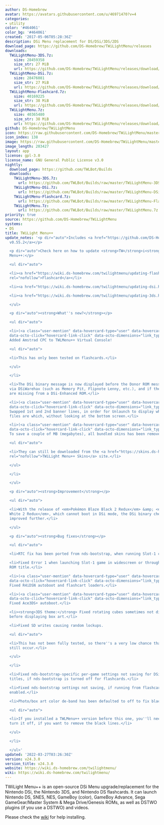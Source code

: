 ```yaml
---
author: DS-Homebrew
avatar: https://avatars.githubusercontent.com/u/46971470?v=4
categories:
- utility
color: '#464061'
color_bg: '#464061'
created: '2017-05-06T05:28:36Z'
description: DSi Menu replacement for DS/DSi/3DS/2DS
download_page: https://github.com/DS-Homebrew/TWiLightMenu/releases
downloads:
  TWiLightMenu-3DS.7z:
    size: 28459358
    size_str: 27 MiB
    url: https://github.com/DS-Homebrew/TWiLightMenu/releases/download/v24.3.0/TWiLightMenu-3DS.7z
  TWiLightMenu-DSi.7z:
    size: 28476081
    size_str: 27 MiB
    url: https://github.com/DS-Homebrew/TWiLightMenu/releases/download/v24.3.0/TWiLightMenu-DSi.7z
  TWiLightMenu-Flashcard.7z:
    size: 40169225
    size_str: 38 MiB
    url: https://github.com/DS-Homebrew/TWiLightMenu/releases/download/v24.3.0/TWiLightMenu-Flashcard.7z
  TWiLightMenu.7z:
    size: 40365480
    size_str: 38 MiB
    url: https://github.com/DS-Homebrew/TWiLightMenu/releases/download/v24.3.0/TWiLightMenu.7z
github: DS-Homebrew/TWiLightMenu
icon: https://raw.githubusercontent.com/DS-Homebrew/TWiLightMenu/master/booter/Twilight%2B%2B-animated%20icon-fix.gif
icon_index: 138
image: https://raw.githubusercontent.com/DS-Homebrew/TWiLightMenu/master/logo.png
image_length: 203427
layout: app
license: gpl-3.0
license_name: GNU General Public License v3.0
nightly:
  download_page: https://github.com/TWLBot/Builds
  downloads:
    TWiLightMenu-3DS.7z:
      url: https://github.com/TWLBot/Builds/raw/master/TWiLightMenu-3DS.7z
    TWiLightMenu-DSi.7z:
      url: https://github.com/TWLBot/Builds/raw/master/TWiLightMenu-DSi.7z
    TWiLightMenu-Flashcard.7z:
      url: https://github.com/TWLBot/Builds/raw/master/TWiLightMenu-Flashcard.7z
    TWiLightMenu.7z:
      url: https://github.com/TWLBot/Builds/raw/master/TWiLightMenu.7z
priority: true
source: https://github.com/DS-Homebrew/TWiLightMenu
systems:
- DS
title: TWiLight Menu++
update_notes: '<p dir="auto">Includes <a href="https://github.com/DS-Homebrew/nds-bootstrap/releases/tag/v0.55.2">nds-bootstrap
  v0.55.2</a></p>

  <p dir="auto">Check here on how to update <strong>TW</strong>i<strong>L</strong>ight
  Menu++:</p>

  <ul dir="auto">

  <li><a href="https://wiki.ds-homebrew.com/twilightmenu/updating-flashcard.html"
  rel="nofollow">Flashcard</a></li>

  <li><a href="https://wiki.ds-homebrew.com/twilightmenu/updating-dsi.html" rel="nofollow">DSi</a></li>

  <li><a href="https://wiki.ds-homebrew.com/twilightmenu/updating-3ds.html" rel="nofollow">3DS</a></li>

  </ul>

  <p dir="auto"><strong>What''s new?</strong></p>

  <ul dir="auto">

  <li>(<a class="user-mention" data-hovercard-type="user" data-hovercard-url="/users/lmazet/hovercard"
  data-octo-click="hovercard-link-click" data-octo-dimensions="link_type:self" href="https://github.com/lmazet">@lmazet</a>)
  Added Amstrad CPC to TWLMenu++ Virtual Console!

  <ul dir="auto">

  <li>This has only been tested on flashcards.</li>

  </ul>

  </li>

  <li>The DSi binary message is now displayed before the Donor ROM message, when running
  via DSiWarehax (such as Memory Pit, Flipnote Lenny, etc.), and if the DSi binaries
  are missing from a DSi-Enhanced ROM.</li>

  <li>(<a class="user-mention" data-hovercard-type="user" data-hovercard-url="/users/Epicpkmn11/hovercard"
  data-octo-click="hovercard-link-click" data-octo-dimensions="link_type:self" href="https://github.com/Epicpkmn11">@Epicpkmn11</a>)
  Swapped 1st and 2nd banner lines, in order for Unlaunch to display which .srldr
  files are which, without looking at the bottom screen.</li>

  <li>(<a class="user-mention" data-hovercard-type="user" data-hovercard-url="/users/Epicpkmn11/hovercard"
  data-octo-click="hovercard-link-click" data-octo-dimensions="link_type:self" href="https://github.com/Epicpkmn11">@Epicpkmn11</a>)
  To save a couple of MB (megabytes), all bundled skins has been removed.

  <ul dir="auto">

  <li>They can still be downloaded from the <a href="https://skins.ds-homebrew.com/"
  rel="nofollow">TWiLight Menu++ Skins</a> site.</li>

  </ul>

  </li>

  </ul>

  <p dir="auto"><strong>Improvement</strong></p>

  <ul dir="auto">

  <li>With the release of <em>Pokémon Blaze Black 2 Redux</em> &amp; <em>Pokémon Volt
  White 2 Redux</em>, which cannot boot in DSi mode, the DSi binary check has been
  improved further.</li>

  </ul>

  <p dir="auto"><strong>Bug fixes</strong></p>

  <ul dir="auto">

  <li>RTC fix has been ported from nds-bootstrap, when running Slot-1 cartridges.</li>

  <li>Fixed Error 1 when launching Slot-1 game in widescreen or through the Last-run
  ROM title.</li>

  <li>(<a class="user-mention" data-hovercard-type="user" data-hovercard-url="/users/lifehackerhansol/hovercard"
  data-octo-click="hovercard-link-click" data-octo-dimensions="link_type:self" href="https://github.com/lifehackerhansol">@lifehackerhansol</a>)
  Fixed R4iDSN autoboot and flashcart loaders.</li>

  <li>(<a class="user-mention" data-hovercard-type="user" data-hovercard-url="/users/lifehackerhansol/hovercard"
  data-octo-click="hovercard-link-click" data-octo-dimensions="link_type:self" href="https://github.com/lifehackerhansol">@lifehackerhansol</a>)
  Fixed Ace3DS+ autoboot.</li>

  <li><strong>3DS theme:</strong> Fixed rotating cubes sometimes not disappearing
  before displaying box art.</li>

  <li>Fixed SD writes causing random lockups.

  <ul dir="auto">

  <li>This has not been fully tested, so there''s a very low chance that lockups will
  still occur.</li>

  </ul>

  </li>

  <li>Fixed nds-bootstrap-specific per-game settings not saving for DSi-Enhanced/Exclusive
  titles, if nds-bootstrap is turned off for flashcards.</li>

  <li>Fixed nds-bootstrap settings not saving, if running from flashcard with SCFG
  enabled.</li>

  <li>Photo/box art color de-band has been defaulted to off to fix black lines appearing.

  <ul dir="auto">

  <li>If you installed a TWLMenu++ version before this one, you''ll need to manually
  turn it off, if you want to remove the black lines.</li>

  </ul>

  </li>

  </ul>'
updated: '2022-03-27T03:26:30Z'
version: v24.3.0
version_title: v24.3.0
website: https://wiki.ds-homebrew.com/twilightmenu/
wiki: https://wiki.ds-homebrew.com/twilightmenu/
---
```

TWiLight Menu++ is an open-source DSi Menu upgrade/replacement for the Nintendo DSi, the Nintendo 3DS, and Nintendo DS flashcards. It can launch Nintendo DS, SNES, NES, GameBoy (color), GameBoy Advance, Sega GameGear/Master System & Mega Drive/Genesis ROMs, as well as DSTWO plugins (if you use a DSTWO) and videos.

Please check the [wiki](https://wiki.ds-homebrew.com/twilightmenu/) for help installing.